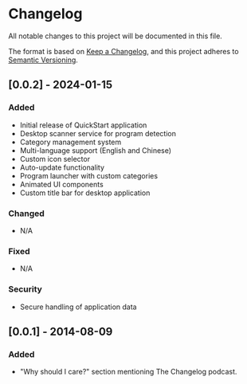 # Changelog

All notable changes to this project will be documented in this file.

The format is based on [Keep a Changelog](https://keepachangelog.com/en/1.0.0/),
and this project adheres to [Semantic Versioning](https://semver.org/spec/v2.0.0.html).

## [0.0.2] - 2024-01-15

### Added
- Initial release of QuickStart application
- Desktop scanner service for program detection
- Category management system
- Multi-language support (English and Chinese)
- Custom icon selector
- Auto-update functionality
- Program launcher with custom categories
- Animated UI components
- Custom title bar for desktop application

### Changed
- N/A

### Fixed
- N/A

### Security
- Secure handling of application data

## [0.0.1] - 2014-08-09

### Added

- "Why should I care?" section mentioning The Changelog podcast.